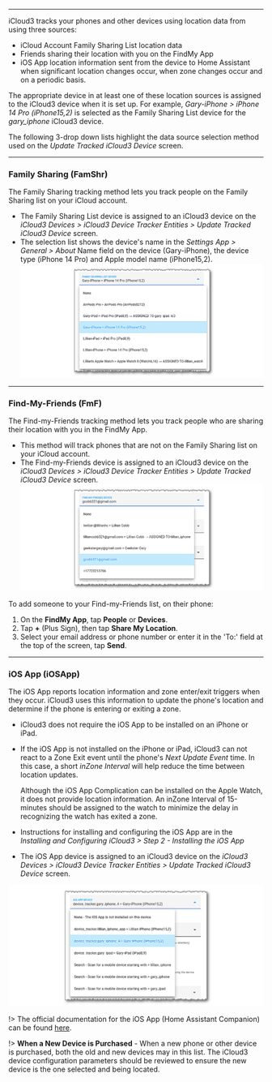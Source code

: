 ------

iCloud3 tracks your phones and other devices using location data from using three sources:

- iCloud Account Family Sharing List location data
- Friends sharing their location with you on the FindMy App
- iOS App location information sent from the device to Home Assistant when significant location changes occur, when zone changes occur and on a periodic basis. 

The appropriate device in at least one of these location sources is assigned to the iCloud3 device when it is set up. For example,  *Gary-iPhone > iPhone 14 Pro (iPhone15,2)* is selected as the Family Sharing List device for the *gary_iphone* iCloud3 device. 

The following 3-drop down lists highlight the data source selection method used on the *Update Tracked iCloud3 Device* screen.



------
### Family Sharing (FamShr)

The Family Sharing tracking method lets you track people on the Family Sharing list on your iCloud account.

- The Family Sharing List device is assigned to an iCloud3 device on the *iCloud3 Devices > iCloud3 Device Tracker Entities > Update Tracked iCloud3 Device* screen.
- The selection list shows the device's name in the *Settings App > General > About*  Name field on the device (Gary-iPhone), the device type (iPhone 14 Pro) and Apple model name (iPhone15,2).
![](../images/cf-device-update-famshr.png)


------
### Find-My-Friends (FmF)

The Find-my-Friends tracking method lets you track people who are sharing their location with you in the FindMy App.  

- This method will track phones that are not on the Family Sharing list on your iCloud account. 
- The Find-my-Friends device is assigned to an iCloud3 device on the *iCloud3 Devices > iCloud3 Device Tracker Entities > Update Tracked iCloud3 Device* screen.
  ![](../images/cf-device-update-fmf.png)

To add someone to your Find-my-Friends list, on their phone:

1. On the **FindMy App**, tap **People** or **Devices**.
2. Tap **+** (Plus Sign), then tap **Share My Location**.
3. Select your email address or phone number or enter it in the 'To:' field at the top of the screen, tap **Send**.



------
### iOS App (iOSApp)

The iOS App reports location information and zone enter/exit triggers when they occur. iCloud3 uses this information to update the phone's location and determine if the phone is entering or exiting a zone.  

- iCloud3 does not require the iOS App to be installed on an iPhone or iPad.

- If the iOS App is not installed on the iPhone or iPad, iCloud3 can not react to a Zone Exit event until the phone's *Next Update Event* time. In this case, a short *inZone Interval* will help reduce the time between location updates.

  Although the iOS App Complication can be installed on the Apple Watch, it does not provide location information. An inZone Interval of 15-minutes should be assigned to the watch to minimize the delay in recognizing the watch has exited a zone.

- Instructions for installing and configuring the iOS App are in the *Installing and Configuring iCloud3 > Step 2 - Installing the iOS App*

- The iOS App device is assigned to an iCloud3 device on the *iCloud3 Devices > iCloud3 Device Tracker Entities > Update Tracked iCloud3 Device* screen. 

![](../images/cf-device-update-iosapp.png)

!> The official documentation for the iOS App (Home Assistant Companion) can be found [here](https://companion.home-assistant.io/).  



!>  **When a New Device is Purchased** - When a new phone or other device is purchased, both the old and new devices may in this list. The iCloud3 device configuration parameters should be reviewed to ensure the new device is the one selected and being located.